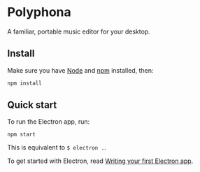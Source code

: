 # Polyphona

A familiar, portable music editor for your desktop. 

## Install

Make sure you have [Node] and [npm] installed, then:

```bash
npm install
```

## Quick start

To run the Electron app, run:

```
npm start
```

This is equivalent to `$ electron .`.

To get started with Electron, read [Writing your first Electron app](https://electronjs.org/docs/tutorial/first-app).

[Node]: https://nodejs.org/en/
[npm]: https://www.npmjs.com/get-npm
